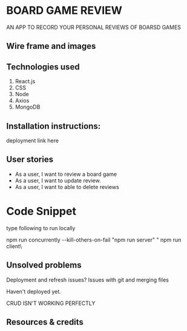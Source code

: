 # BOARD GAME REVIEW

AN APP TO RECORD YOUR PERSONAL REVIEWS OF BOARSD GAMES

## Wire frame and images

## Technologies used

1. React.js
2. CSS
3. Node
4. Axios
5. MongoDB

## Installation instructions:

deployment link here

## User stories

- As a user, I want to review a board game
- As a user, I want to update review.
- As a user, I want to able to delete reviews

# Code Snippet

type following to run locally

npm run concurrently --kill-others-on-fail \"npm run server\" \" npm run client\

## Unsolved problems

Deployment and refresh issues? Issues with git and merging files

Haven't deployed yet.

CRUD ISN'T WORKING PERFECTLY

## Resources & credits
